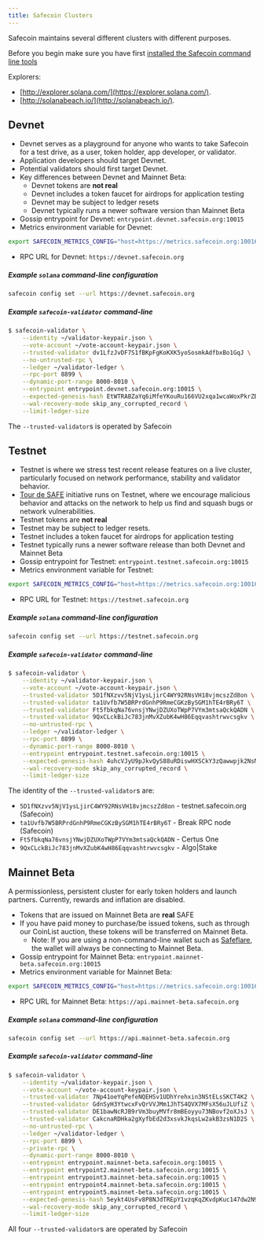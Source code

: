 ```yaml
---
title: Safecoin Clusters
---
```


Safecoin maintains several different clusters with different purposes.

Before you begin make sure you have first
[installed the Safecoin command line tools](cli/install-solana-cli-tools.md)

Explorers:

- [http://explorer.solana.com/](https://explorer.solana.com/).
- [http://solanabeach.io/](http://solanabeach.io/).

## Devnet

- Devnet serves as a playground for anyone who wants to take Safecoin for a
  test drive, as a user, token holder, app developer, or validator.
- Application developers should target Devnet.
- Potential validators should first target Devnet.
- Key differences between Devnet and Mainnet Beta:
  - Devnet tokens are **not real**
  - Devnet includes a token faucet for airdrops for application testing
  - Devnet may be subject to ledger resets
  - Devnet typically runs a newer software version than Mainnet Beta
- Gossip entrypoint for Devnet: `entrypoint.devnet.safecoin.org:10015`
- Metrics environment variable for Devnet:
```bash
export SAFECOIN_METRICS_CONFIG="host=https://metrics.safecoin.org:10016,db=devnet,u=scratch_writer,p=topsecret"
```
- RPC URL for Devnet: `https://devnet.safecoin.org`

##### Example `solana` command-line configuration

```bash
safecoin config set --url https://devnet.safecoin.org
```

##### Example `safecoin-validator` command-line

```bash
$ safecoin-validator \
    --identity ~/validator-keypair.json \
    --vote-account ~/vote-account-keypair.json \
    --trusted-validator dv1LfzJvDF7S1fBKpFgKoKXK5yoSosmkAdfbxBo1GqJ \
    --no-untrusted-rpc \
    --ledger ~/validator-ledger \
    --rpc-port 8899 \
    --dynamic-port-range 8000-8010 \
    --entrypoint entrypoint.devnet.safecoin.org:10015 \
    --expected-genesis-hash EtWTRABZaYq6iMfeYKouRu166VU2xqa1wcaWoxPkrZBG \
    --wal-recovery-mode skip_any_corrupted_record \
    --limit-ledger-size
```

The `--trusted-validator`s is operated by Safecoin

## Testnet

- Testnet is where we stress test recent release features on a live
  cluster, particularly focused on network performance, stability and validator
  behavior.
- [Tour de SAFE](tour-de-sol.md) initiative runs on Testnet, where we
  encourage malicious behavior and attacks on the network to help us find and
  squash bugs or network vulnerabilities.
- Testnet tokens are **not real**
- Testnet may be subject to ledger resets.
- Testnet includes a token faucet for airdrops for application testing
- Testnet typically runs a newer software release than both Devnet and
  Mainnet Beta
- Gossip entrypoint for Testnet: `entrypoint.testnet.safecoin.org:10015`
- Metrics environment variable for Testnet:
```bash
export SAFECOIN_METRICS_CONFIG="host=https://metrics.safecoin.org:10016,db=tds,u=testnet_write,p=c4fa841aa918bf8274e3e2a44d77568d9861b3ea"
```
- RPC URL for Testnet: `https://testnet.safecoin.org`

##### Example `solana` command-line configuration

```bash
safecoin config set --url https://testnet.safecoin.org
```

##### Example `safecoin-validator` command-line

```bash
$ safecoin-validator \
    --identity ~/validator-keypair.json \
    --vote-account ~/vote-account-keypair.json \
    --trusted-validator 5D1fNXzvv5NjV1ysLjirC4WY92RNsVH18vjmcszZd8on \
    --trusted-validator ta1Uvfb7W5BRPrdGnhP9RmeCGKzBySGM1hTE4rBRy6T \
    --trusted-validator Ft5fbkqNa76vnsjYNwjDZUXoTWpP7VYm3mtsaQckQADN \
    --trusted-validator 9QxCLckBiJc783jnMvXZubK4wH86Eqqvashtrwvcsgkv \
    --no-untrusted-rpc \
    --ledger ~/validator-ledger \
    --rpc-port 8899 \
    --dynamic-port-range 8000-8010 \
    --entrypoint entrypoint.testnet.safecoin.org:10015 \
    --expected-genesis-hash 4uhcVJyU9pJkvQyS88uRDiswHXSCkY3zQawwpjk2NsNY \
    --wal-recovery-mode skip_any_corrupted_record \
    --limit-ledger-size
```

The identity of the `--trusted-validator`s are:

- `5D1fNXzvv5NjV1ysLjirC4WY92RNsVH18vjmcszZd8on` - testnet.safecoin.org (Safecoin)
- `ta1Uvfb7W5BRPrdGnhP9RmeCGKzBySGM1hTE4rBRy6T` - Break RPC node (Safecoin)
- `Ft5fbkqNa76vnsjYNwjDZUXoTWpP7VYm3mtsaQckQADN` - Certus One
- `9QxCLckBiJc783jnMvXZubK4wH86Eqqvashtrwvcsgkv` - Algo|Stake

## Mainnet Beta

A permissionless, persistent cluster for early token holders and launch partners.
Currently, rewards and inflation are disabled.

- Tokens that are issued on Mainnet Beta are **real** SAFE
- If you have paid money to purchase/be issued tokens, such as through our
  CoinList auction, these tokens will be transferred on Mainnet Beta.
  - Note: If you are using a non-command-line wallet such as
    [Safeflare](wallet-guide/solflare.md),
    the wallet will always be connecting to Mainnet Beta.
- Gossip entrypoint for Mainnet Beta: `entrypoint.mainnet-beta.safecoin.org:10015`
- Metrics environment variable for Mainnet Beta:
```bash
export SAFECOIN_METRICS_CONFIG="host=https://metrics.safecoin.org:10016,db=mainnet-beta,u=mainnet-beta_write,p=password"
```
- RPC URL for Mainnet Beta: `https://api.mainnet-beta.safecoin.org`

##### Example `solana` command-line configuration

```bash
safecoin config set --url https://api.mainnet-beta.safecoin.org
```

##### Example `safecoin-validator` command-line

```bash
$ safecoin-validator \
    --identity ~/validator-keypair.json \
    --vote-account ~/vote-account-keypair.json \
    --trusted-validator 7Np41oeYqPefeNQEHSv1UDhYrehxin3NStELsSKCT4K2 \
    --trusted-validator GdnSyH3YtwcxFvQrVVJMm1JhTS4QVX7MFsX56uJLUfiZ \
    --trusted-validator DE1bawNcRJB9rVm3buyMVfr8mBEoyyu73NBovf2oXJsJ \
    --trusted-validator CakcnaRDHka2gXyfbEd2d3xsvkJkqsLw2akB3zsN1D2S \
    --no-untrusted-rpc \
    --ledger ~/validator-ledger \
    --rpc-port 8899 \
    --private-rpc \
    --dynamic-port-range 8000-8010 \
    --entrypoint entrypoint.mainnet-beta.safecoin.org:10015 \
    --entrypoint entrypoint2.mainnet-beta.safecoin.org:10015 \
    --entrypoint entrypoint3.mainnet-beta.safecoin.org:10015 \
    --entrypoint entrypoint4.mainnet-beta.safecoin.org:10015 \
    --entrypoint entrypoint5.mainnet-beta.safecoin.org:10015 \
    --expected-genesis-hash 5eykt4UsFv8P8NJdTREpY1vzqKqZKvdpKuc147dw2N9d \
    --wal-recovery-mode skip_any_corrupted_record \
    --limit-ledger-size
```

All four `--trusted-validator`s are operated by Safecoin
